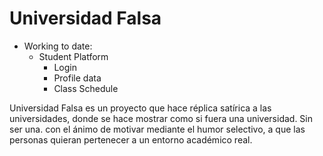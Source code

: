 # Universidad Falsa

  - Working to date:
    - Student Platform
      - Login
      - Profile data
      - Class Schedule
  

Universidad Falsa es un proyecto que hace réplica satírica a las universidades, donde se hace mostrar como si fuera una universidad.
Sin ser una.
con el ánimo de motivar mediante el humor selectivo, a que las personas quieran pertenecer a un entorno académico real.
